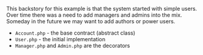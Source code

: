This backstory for this example is that the system started with simple users. Over time there was a need to add managers and admins into the mix. Someday in the future we may want to add authors or power users.


* `Account.php` - the base contract (abstract class)
* `User.php` - the initial implementation
* `Manager.php` and `Admin.php` are the decorators